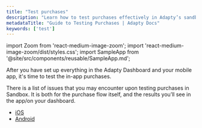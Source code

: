 ```yaml
---
title: "Test purchases"
description: "Learn how to test purchases effectively in Adapty’s sandbox environment."
metadataTitle: "Guide to Testing Purchases | Adapty Docs"
keywords: ['test']
---
```


import Zoom from 'react-medium-image-zoom';
import 'react-medium-image-zoom/dist/styles.css';
import SampleApp from '@site/src/components/reusable/SampleApp.md'; 

After you have set up everything in the Adapty Dashboard and your mobile app, it's time to test the in-app purchases.

There is a list of issues that you may encounter upon testing purchases in Sandbox. It is both for the purchase flow itself, and the results you’ll see in the app/on your dashboard. 

- [iOS](testing-purchases-ios)
- [Android](testing-on-android)
